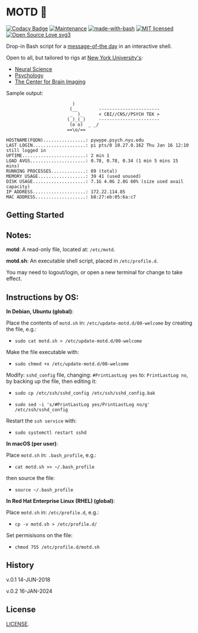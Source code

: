 # MOTD :robot:
[![Codacy Badge](https://api.codacy.com/project/badge/Grade/5bec09878ee4444fbfcd862f8a5afeb8)](https://www.codacy.com/app/marshki/MOTD?utm_source=github.com&amp;utm_medium=referral&amp;utm_content=marshki/MOTD&amp;utm_campaign=Badge_Grade)
[![Maintenance](https://img.shields.io/badge/Maintained%3F-yes-green.svg)](https://GitHub.com/Naereen/StrapDown.js/graphs/commit-activity)
[![made-with-bash](https://img.shields.io/badge/Made%20with-Bash-1f425f.svg)](https://www.gnu.org/software/bash/)
[![MIT licensed](https://img.shields.io/badge/license-MIT-blue.svg)](https://raw.githubusercontent.com/hyperium/hyper/master/LICENSE)
[![Open Source Love svg3](https://badges.frapsoft.com/os/v3/open-source.svg?v=103)](https://github.com/ellerbrock/open-source-badges/)

Drop-in Bash script for a [message-of-the day](https://en.wikipedia.org/wiki/Motd_(Unix)) in an interactive shell.

Open to all, but tailored to rigs at [New York University's](https://www.nyu.edu/):
 - [Neural Science](https://as.nyu.edu/departments/cns.html)
 - [Psychology](https://as.nyu.edu/departments/psychology.html)
 - [The Center for Brain Imaging](https://as.nyu.edu/research-centers/cbi.html)

Sample output:

                             )
                            (__        -----------------------
                            _  )_      < CBI//CNS//PSYCH TEK >
                           (_)_(_)     -----------------------
                            (o o)  _ _/
                           ==\o/==

    HOSTNAME(FQDN)................: pywype.psych.nyu.edu
    LAST LOGIN....................: pi pts/0 10.27.0.162 Thu Jan 16 12:10 still logged in
    UPTIME........................: 2 min 1
    LOAD AVGS.....................: 0.78, 0.78, 0.34 (1 min 5 mins 15 mins)
    RUNNING PROCESSES.............: 89 (total)
    MEMORY USAGE..................: 39 41 (used unused)
    DISK USAGE....................: 7.1G 4.0G 2.8G 60% (size used avail capacity)
    IP ADDRESS....................: 172.22.114.85
    MAC ADDRESS...................: b8:27:eb:05:6a:c7

## Getting Started 
Notes: 
------
**motd**: A read-only file, located at: `/etc/motd`.

**motd.sh**: An executable shell script, placed in `/etc/profile.d`.

You may need to logout/login, or open a new terminal for change to take effect.

Instructions by OS:
----------------
**In Debian, Ubuntu (global)**:

Place the contents of `motd.sh` in: `/etc/update-motd.d/00-welcome` by creating the file, e.g.:

- `sudo cat motd.sh > /etc/update-motd.d/00-welcome`

Make the file executable with:

- `sudo chmod +x /etc/update-motd.d/00-welcome`

Modify: `sshd_config` file, changing: `#PrintLastLog yes` to: `PrintLastLog no`, by backing up the file, then editing it:

- `sudo cp /etc/ssh/sshd_config /etc/ssh/sshd_config.bak`

- `sudo sed -i 's/#PrintLastLog yes/PrintLastLog no/g' /etc/ssh/sshd_config`

Restart the `ssh service` with: 

- `sudo systemctl restart sshd`

**In macOS (per user)**:

Place `motd.sh` in: `.bash_profile`, e.g.:

- `cat motd.sh >> ~/.bash_profile`

then source the file:

- `source ~/.bash_profile`

**In Red Hat Enterprise Linux (RHEL) (global)**:

Place `motd.sh` in: `/etc/profile.d`, e.g.:

- `cp -v motd.sh > /etc/profile.d/`

Set permisisons on the file:

- `chmod 755 /etc/profile.d/motd.sh`

## History 
v.0.1 14-JUN-2018

v.0.2 16-JAN-2024

## License 
[LICENSE](https://github.com/marshki/MOTD/blob/master/LICENSE).
